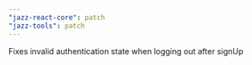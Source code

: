 ```yaml
---
"jazz-react-core": patch
"jazz-tools": patch
---
```


Fixes invalid authentication state when logging out after signUp
